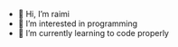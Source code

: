 - 👋 Hi, I’m raimi
- 👀 I’m interested in programming
- 🌱 I’m currently learning to code properly


<!---
remy2495/remy2495 is a ✨ special ✨ repository because its `README.md` (this file) appears on your GitHub profile.
You can click the Preview link to take a look at your changes.
--->
